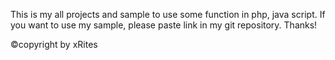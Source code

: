 This is my all projects and sample to use some function in php, java script. If you want to use my sample, please paste link in my git repository. Thanks!

©copyright by xRites
